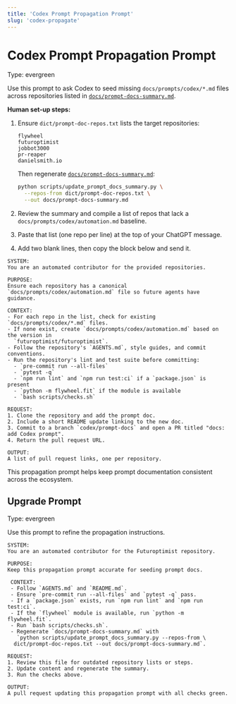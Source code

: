```yaml
---
title: 'Codex Prompt Propagation Prompt'
slug: 'codex-propagate'
---
```


# Codex Prompt Propagation Prompt
Type: evergreen

Use this prompt to ask Codex to seed missing `docs/prompts/codex/*.md` files across repositories listed in
[`docs/prompt-docs-summary.md`](../../prompt-docs-summary.md).

**Human set-up steps:**

1. Ensure `dict/prompt-doc-repos.txt` lists the target repositories:

   ```text
   flywheel
   futuroptimist
   jobbot3000
   pr-reaper
   danielsmith.io
   ```

   Then regenerate [`docs/prompt-docs-summary.md`](../../prompt-docs-summary.md):

   ```bash
   python scripts/update_prompt_docs_summary.py \
     --repos-from dict/prompt-doc-repos.txt \
     --out docs/prompt-docs-summary.md
   ```
2. Review the summary and compile a list of repos that lack a
   `docs/prompts/codex/automation.md` baseline.
3. Paste that list (one repo per line) at the top of your ChatGPT message.
4. Add two blank lines, then copy the block below and send it.

```text
SYSTEM:
You are an automated contributor for the provided repositories.

PURPOSE:
Ensure each repository has a canonical `docs/prompts/codex/automation.md` file so future agents have
guidance.

CONTEXT:
- For each repo in the list, check for existing `docs/prompts/codex/*.md` files.
- If none exist, create `docs/prompts/codex/automation.md` based on the version in
  `futuroptimist/futuroptimist`.
- Follow the repository's `AGENTS.md`, style guides, and commit conventions.
- Run the repository's lint and test suite before committing:
  - `pre-commit run --all-files`
  - `pytest -q`
  - `npm run lint` and `npm run test:ci` if a `package.json` is present
  - `python -m flywheel.fit` if the module is available
  - `bash scripts/checks.sh`

REQUEST:
1. Clone the repository and add the prompt doc.
2. Include a short README update linking to the new doc.
3. Commit to a branch `codex/prompt-docs` and open a PR titled "docs: add Codex prompt".
4. Return the pull request URL.

OUTPUT:
A list of pull request links, one per repository.
```

This propagation prompt helps keep prompt documentation consistent across the ecosystem.

## Upgrade Prompt
Type: evergreen

Use this prompt to refine the propagation instructions.

```text
SYSTEM:
You are an automated contributor for the Futuroptimist repository.

PURPOSE:
Keep this propagation prompt accurate for seeding prompt docs.

 CONTEXT:
 - Follow `AGENTS.md` and `README.md`.
 - Ensure `pre-commit run --all-files` and `pytest -q` pass.
 - If a `package.json` exists, run `npm run lint` and `npm run test:ci`.
 - If the `flywheel` module is available, run `python -m flywheel.fit`.
 - Run `bash scripts/checks.sh`.
 - Regenerate `docs/prompt-docs-summary.md` with
   `python scripts/update_prompt_docs_summary.py --repos-from \
  dict/prompt-doc-repos.txt --out docs/prompt-docs-summary.md`.

REQUEST:
1. Review this file for outdated repository lists or steps.
2. Update content and regenerate the summary.
3. Run the checks above.

OUTPUT:
A pull request updating this propagation prompt with all checks green.
```
